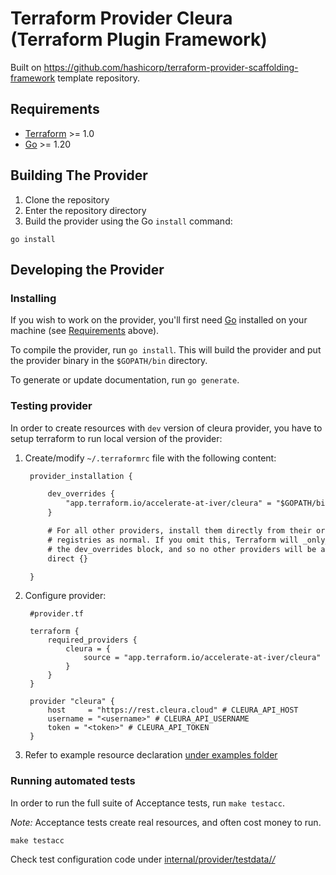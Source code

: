# Terraform Provider Cleura (Terraform Plugin Framework)

Built on <https://github.com/hashicorp/terraform-provider-scaffolding-framework>
template repository.

## Requirements

- [Terraform](https://developer.hashicorp.com/terraform/downloads) >= 1.0
- [Go](https://golang.org/doc/install) >= 1.20

## Building The Provider

1. Clone the repository
1. Enter the repository directory
1. Build the provider using the Go `install` command:

```shell
go install
```

## Developing the Provider

### Installing

If you wish to work on the provider, you'll first need [Go](http://www.golang.org) installed on your machine (see [Requirements](#requirements) above).

To compile the provider, run `go install`. This will build the provider and put the provider binary in the `$GOPATH/bin` directory.

To generate or update documentation, run `go generate`.

### Testing provider

In order to create resources with `dev` version of cleura provider, you have to setup terraform to run local version of the provider:

1. Create/modify `~/.terraformrc` file with the following content:

   ```txt
    provider_installation {

        dev_overrides {
            "app.terraform.io/accelerate-at-iver/cleura" = "$GOPATH/bin" # set path to provider binary here
        }

        # For all other providers, install them directly from their origin provider
        # registries as normal. If you omit this, Terraform will _only_ use
        # the dev_overrides block, and so no other providers will be available.
        direct {}

    }

   ```

1. Configure provider:

   ```hcl
    #provider.tf

    terraform {
        required_providers {
            cleura = {
                source = "app.terraform.io/accelerate-at-iver/cleura"
            }
        }
    }

    provider "cleura" {
        host     = "https://rest.cleura.cloud" # CLEURA_API_HOST
        username = "<username>" # CLEURA_API_USERNAME
        token = "<token>" # CLEURA_API_TOKEN
    }

   ```

1. Refer to example resource declaration [under examples folder](./examples/resources/)

### Running automated tests

In order to run the full suite of Acceptance tests, run `make testacc`.

*Note:* Acceptance tests create real resources, and often cost money to run.

```shell
make testacc
```

Check test configuration code under [internal/provider/testdata/*/*](./internal/provider/testdata/)
